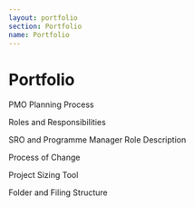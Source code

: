 ```yaml
---
layout: portfolio
section: Portfolio
name: Portfolio
---
```


# Portfolio
PMO Planning Process

Roles and Responsibilities

SRO and Programme Manager Role Description

Process of Change

Project Sizing Tool

Folder and Filing Structure
